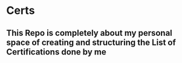 # Certs
## This Repo is completely about my personal space of creating and structuring the List of Certifications done by me
